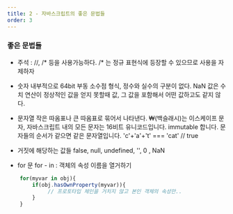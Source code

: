 ```yaml
---
title: 2 - 자바스크립트의 좋은 문법들  
order: 3
---
```



### 좋은 문법들

- 주석 : //, /*  등을 사용가능하다. /* 는 정규 표현식에 등장할 수 있으므로  사용을 자제하자 
- 숫자 
    내부적으로 64bit 부동 소수점 형식, 정수와 실수의 구분이 없다. 
    NaN 값은 수치 연산이 정상적인 값을 얻지 못할때 값, 그 값을 포함해서 어떤 값하고도 같지 않다. 

- 문자열 
    작은 따옴표나 큰 따옴표로 묶어서 나타낸다. 
    ₩(백슬래시)는 이스케이프 문자, 자바스크립트 내의 모든 문자는 16비트 유니코드입니다. 
    immutable 합니다. 
    문자들의 순서가 같으면 같은 문자열입니다. 'c'+'a'+'t' === 'cat' // true

- 거짓에 해당하는 값들 
    false, null, undefined, '', 0 , NaN

- for 문 
    for - in : 객체의 속성 이름을 열거하기 

```javascript
    for(myvar in obj){
        if(obj.hasOwnProperty(myvar)){
             // 프로토타입 체인을 거치지 않고 본인 객체의 속성만..
        }
    }
```

